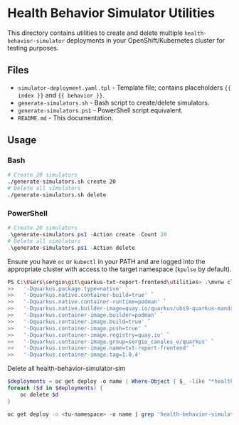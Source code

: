 # Health Behavior Simulator Utilities

This directory contains utilities to create and delete multiple `health-behavior-simulator` deployments
in your OpenShift/Kubernetes cluster for testing purposes.

## Files

- `simulator-deployment.yaml.tpl` - Template file; contains placeholders `{{ index }}` and `{{ behavior }}`.
- `generate-simulators.sh` - Bash script to create/delete simulators.
- `generate-simulators.ps1` - PowerShell script equivalent.
- `README.md` - This documentation.

## Usage

### Bash

```bash
# Create 20 simulators
./generate-simulators.sh create 20
# Delete all simulators
./generate-simulators.sh delete
```

### PowerShell

```powershell
# Create 20 simulators
.\generate-simulators.ps1 -Action create -Count 20
# Delete all simulators
.\generate-simulators.ps1 -Action delete
```

Ensure you have `oc` or `kubectl` in your PATH and are logged into the appropriate cluster with access to the target namespace (`kpulse` by default).


```bash
PS C:\Users\sergio\git\quarkus-txt-report-frontend\utilities> .\mvnw clean package `
>>   '-Dquarkus.package.type=native' `
>>   '-Dquarkus.native.container-build=true' `
>>   '-Dquarkus.native.container-runtime=podman' `
>>   '-Dquarkus.native.builder-image=quay.io/quarkus/ubi9-quarkus-mandrel-builder-image:jdk-21' `
>>   '-Dquarkus.container-image.builder=podman' `
>>   '-Dquarkus.container-image.build=true' `
>>   '-Dquarkus.container-image.push=true' `
>>   '-Dquarkus.container-image.registry=quay.io' `
>>   '-Dquarkus.container-image.group=sergio_canales_e/quarkus' `
>>   '-Dquarkus.container-image.name=txt-report-frontend' `
>>   '-Dquarkus.container-image.tag=1.0.4' 
```

Delete all health-behavior-simulator-sim

```ps1
$deployments = oc get deploy -o name | Where-Object { $_ -like "*health-behavior-simulator-sim-*" }
foreach ($d in $deployments) {
    oc delete $d
}
```

```bash
oc get deploy -n <tu-namespace> -o name | grep 'health-behavior-simulator-sim-' | xargs oc delete -n <tu-namespace>
```